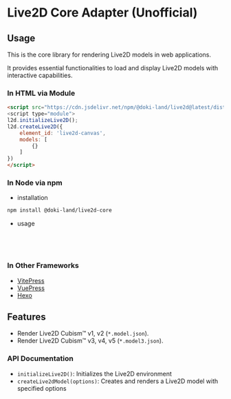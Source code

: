 # Live2D Core Adapter (Unofficial)

## Usage

This is the core library for rendering Live2D models in web applications.

It provides essential functionalities to load and display Live2D models with interactive capabilities.



### In HTML via Module

```html
<script src="https://cdn.jsdelivr.net/npm/@doki-land/live2d@latest/dist/l2d.umd.js">
<script type="module">
l2d.initializeLive2D();
l2d.createLive2D({
    element_id: 'live2d-canvas',
    models: [
        {}
    ]
})
</script>
```


### In Node via npm

- installation

```bash
npm install @doki-land/live2d-core
```

- usage

```javascript





```

### In Other Frameworks

- [VitePress]()
- [VuePress]()
- [Hexo]()

## Features

- Render Live2D Cubism™ v1, v2 (`*.model.json`). 
- Render Live2D Cubism™ v3, v4, v5 (`*.model3.json`).



### API Documentation
- `initializeLive2D()`: Initializes the Live2D environment
- `createLive2dModel(options)`: Creates and renders a Live2D model with specified options